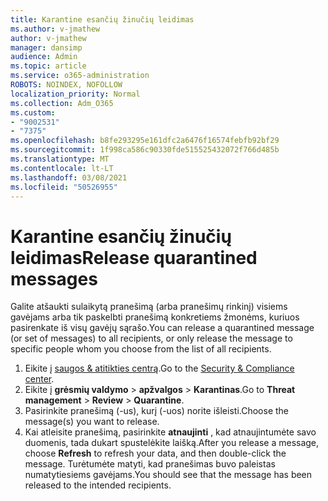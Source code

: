 ```yaml
---
title: Karantine esančių žinučių leidimas
ms.author: v-jmathew
author: v-jmathew
manager: dansimp
audience: Admin
ms.topic: article
ms.service: o365-administration
ROBOTS: NOINDEX, NOFOLLOW
localization_priority: Normal
ms.collection: Adm_O365
ms.custom:
- "9002531"
- "7375"
ms.openlocfilehash: b8fe293295e161dfc2a6476f16574febfb92bf29
ms.sourcegitcommit: 1f998ca586c90330fde515525432072f766d485b
ms.translationtype: MT
ms.contentlocale: lt-LT
ms.lasthandoff: 03/08/2021
ms.locfileid: "50526955"
---
```

# <a name="release-quarantined-messages"></a><span data-ttu-id="e1834-102">Karantine esančių žinučių leidimas</span><span class="sxs-lookup"><span data-stu-id="e1834-102">Release quarantined messages</span></span>

<span data-ttu-id="e1834-103">Galite atšaukti sulaikytą pranešimą (arba pranešimų rinkinį) visiems gavėjams arba tik paskelbti pranešimą konkretiems žmonėms, kuriuos pasirenkate iš visų gavėjų sąrašo.</span><span class="sxs-lookup"><span data-stu-id="e1834-103">You can release a quarantined message (or set of messages) to all recipients, or only release the message to specific people whom you choose from the list of all recipients.</span></span>

1. <span data-ttu-id="e1834-104">Eikite į [saugos & atitikties centrą](https://go.microsoft.com/fwlink/p/?linkid=2077143).</span><span class="sxs-lookup"><span data-stu-id="e1834-104">Go to the [Security & Compliance center](https://go.microsoft.com/fwlink/p/?linkid=2077143).</span></span>
2. <span data-ttu-id="e1834-105">Eikite į **grėsmių valdymo**  >  **apžvalgos**  >  **Karantinas**.</span><span class="sxs-lookup"><span data-stu-id="e1834-105">Go to **Threat management** > **Review** > **Quarantine**.</span></span>
3. <span data-ttu-id="e1834-106">Pasirinkite pranešimą (-us), kurį (-uos) norite išleisti.</span><span class="sxs-lookup"><span data-stu-id="e1834-106">Choose the message(s) you want to release.</span></span>
4. <span data-ttu-id="e1834-107">Kai atleisite pranešimą, pasirinkite **atnaujinti** , kad atnaujintumėte savo duomenis, tada dukart spustelėkite laišką.</span><span class="sxs-lookup"><span data-stu-id="e1834-107">After you release a message, choose **Refresh** to refresh your data, and then double-click the message.</span></span> <span data-ttu-id="e1834-108">Turėtumėte matyti, kad pranešimas buvo paleistas numatytiesiems gavėjams.</span><span class="sxs-lookup"><span data-stu-id="e1834-108">You should see that the message has been released to the intended recipients.</span></span>
